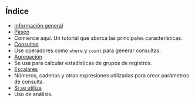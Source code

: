 
## Índice

- [Información general](../articles/application-insights/app-analytics.md)
- [Paseo](../articles/application-insights/app-analytics-tour.md)
 - Comience aquí. Un tutorial que abarca las principales características.
- [Consultas](../articles/application-insights/app-analytics-queries.md)
 - Use operadores como `where` y `count` para generar consultas.
- [Agregación](../articles/application-insights/app-analytics-aggregations.md)
 - Se usa para calcular estadísticas de grupos de registros.
- [Escalares](../articles/application-insights/app-analytics-scalars.md)
 - Números, cadenas y otras expresiones utilizadas para crear parámetros de consulta.
- [Si se utiliza](../articles/application-insights/app-analytics-using.md)
 - Uso de análisis.

<!---HONumber=AcomDC_0330_2016-->